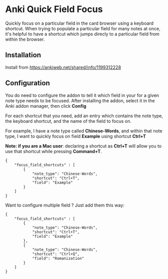 # Anki Quick Field Focus
Quickly focus on a particular field in the card browser using a keyboard shortcut. When trying to populate a particular field for many notes at once, it's helpful to have a shortcut which jumps direcly to a particular field from within the browser.

## Installation
Install from https://ankiweb.net/shared/info/1199312228

## Configuration

You do need to configure the addon to tell it which field in your for a given note type needs to be focused. After installing the addon, select it in the Anki addon manager, then click **Config**

For each shortcut that you need, add an entry which contains the note type, the keyboard shortcut, and the name of the field to focus on.

For example, I have a note type called **Chinese-Words**, and within that note type, I want to quickly focus on field **Example** using shortcut **Ctrl+T**

**Note: if you are a Mac user**: declaring a shortcut as **Ctrl+T** will allow you to use that shortcut while pressing **Command+T**.


    {
        "focus_field_shortcuts" : [
            {
                "note_type": "Chinese-Words",
                "shortcut": "Ctrl+T",
                "field": "Example"
            }
        ]
    }


Want to configure multiple field ? Just add them this way:

    {
        "focus_field_shortcuts" : [
            {
                "note_type": "Chinese-Words",
                "shortcut": "Ctrl+T",
                "field": "Example"
            },
            {
                "note_type": "Chinese-Words",
                "shortcut": "Ctrl+Q",
                "field": "Romanization"
            }            
        ]
    }
